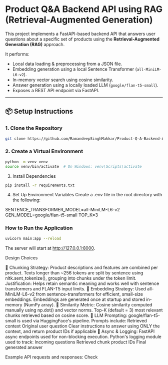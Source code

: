 # Product Q&A Backend API using RAG (Retrieval-Augmented Generation)

This project implements a FastAPI-based backend API that answers user questions about a specific set of products using the **Retrieval-Augmented Generation (RAG)** approach.

It performs:
- Local data loading & preprocessing from a JSON file.
- Embedding generation using a local Sentence Transformer (`all-MiniLM-L6-v2`).
- In-memory vector search using cosine similarity.
- Answer generation using a locally loaded LLM (`google/flan-t5-small`).
- Exposes a REST API endpoint via FastAPI.

---

## 📦 Setup Instructions

### 1. Clone the Repository
```bash
git clone https://github.com/RamandeepSinghMakkar/Product-Q-A-Backend-API-using-RAG
```

### 2. Create a Virtual Environment
```bash
python -m venv venv
source venv/bin/activate  # On Windows: venv\Scripts\activate

```
3. Install Dependencies
 ```bash
pip install -r requirements.txt
```
4. Set Up Environment Variables
Create a .env file in the root directory with the following:

SENTENCE_TRANSFORMER_MODEL=all-MiniLM-L6-v2
GEN_MODEL=google/flan-t5-small
TOP_K=3


### How to Run the Application
```bash
uvicorn main:app --reload
```
The server will start at http://127.0.0.1:8000.

 Design Choices

🔹 Chunking Strategy:
Product descriptions and features are combined per product.
Texts longer than ~256 tokens are split by sentence using nltk.sent_tokenize(), grouping into chunks under the token limit.
Justification: Helps retain semantic meaning and works well with sentence transformers and FLAN-T5 input limits.
🔹 Embedding Strategy:
Used all-MiniLM-L6-v2 from sentence-transformers for efficient, small-size embeddings.
Embeddings are generated once at startup and stored in-memory (NumPy array).
🔹 Similarity Metric:
Cosine similarity computed manually using np.dot() and vector norms.
Top-K (default = 3) most relevant chunks retrieved based on cosine score.
🔹 LLM Prompting:
google/flan-t5-small is used via HuggingFace's pipeline.
Prompts include:
Retrieved context
Original user question
Clear instructions to answer using ONLY the context, and return product IDs if applicable
🔹 Async & Logging:
FastAPI async endpoints used for non-blocking execution.
Python's logging module used to track:
Incoming questions
Retrieved chunk product IDs
Final generated answer


Example API requests and responses: Check


